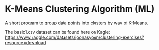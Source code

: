 # K-Means Clustering Algorithm (ML)

A short program to group data points into clusters by way of K-Means.

The basic1.csv dataset can be found here on Kagle: 
https://www.kaggle.com/datasets/joonasyoon/clustering-exercises?resource=download



